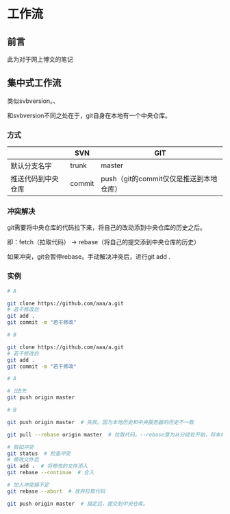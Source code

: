 # 工作流

## 前言

此为对于网上博文的笔记

## 集中式工作流

类似svbversion。、

和svbversion不同之处在于，git自身在本地有一个中央仓库。

### 方式

|                    | SVN    | GIT                                     |
| ------------------ | ------ | --------------------------------------- |
| 默认分支名字       | trunk  | master                                  |
| 推送代码到中央仓库 | commit | push（git的commit仅仅是推送到本地仓库） |

### 冲突解决

git需要将中央仓库的代码拉下来，将自己的改动添到中央仓库的历史之后。

即：fetch（拉取代码）  ->  rebase（将自己的提交添到中央仓库的历史）

如果冲突，git会暂停rebase。手动解决冲突后，进行git add .

### 实例

``` bash
# A

git clone https://github.com/aaa/a.git
# 若干修改后
git add .
git commit -m "若干修改"
```

``` bash
# B

git clone https://github.com/aaa/a.git
# 若干修改后
git add .
git commit -m "若干修改"
```

``` bash
# A

# 比B先
git push origin master
```

``` bash
# B

git push origin master  # 失败。因为本地历史和中央服务器的历史不一致

git pull --rebase origin master  # 拉取代码。--rebase意为从分歧处开始，将本地历史移到中央历史之后。

# 假如冲突
git status  # 检查冲突
# 修改文件后
git add .  # 将修改的文件添入
git rebase --continue  # 合入

# 加入冲突搞不定
git rebase --abort  # 放弃拉取代码

git push origin master  # 搞定后，提交到中央仓库。
```



